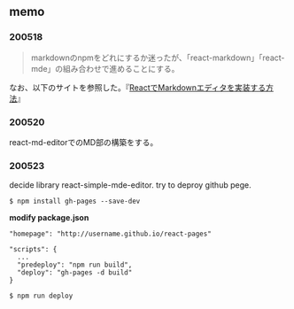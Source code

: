 ## memo

### 200518
> markdownのnpmをどれにするか迷ったが、「react-markdown」「react-mde」の組み合わせで進めることにする。

なお、以下のサイトを参照した。『[ReactでMarkdownエディタを実装する方法](https://harkerhack.com/react-markdown-editor/)』

### 200520

react-md-editorでのMD部の構築をする。

### 200523

decide library react-simple-mde-editor. try to deproy github pege.

```
$ npm install gh-pages --save-dev
```

__modify package.json__

```
"homepage": "http://username.github.io/react-pages"

"scripts": {
  ...
  "predeploy": "npm run build",
  "deploy": "gh-pages -d build"
}
```

```
$ npm run deploy
```
